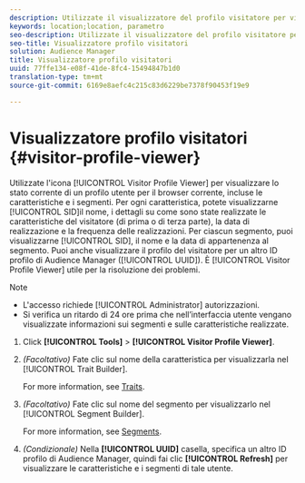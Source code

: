 ```yaml
---
description: Utilizzate il visualizzatore del profilo visitatore per visualizzare lo stato corrente di un profilo utente per il browser corrente, incluse le caratteristiche e i segmenti. Per ogni caratteristica, potete visualizzarne il SID, il nome, i dettagli su come sono state realizzate le caratteristiche del visitatore (di prima o di terza parte), la data di realizzazione e la frequenza delle realizzazioni. Per ciascun segmento, puoi visualizzarne il SID, il nome e la data di appartenenza del segmento. Puoi anche visualizzare il profilo del visitatore per un altro ID profilo di Audience Manager (UUID). Il visualizzatore del profilo visitatore è utile per la risoluzione dei problemi.
keywords: location;location, parametro
seo-description: Utilizzate il visualizzatore del profilo visitatore per visualizzare lo stato corrente di un profilo utente per il browser corrente, incluse le caratteristiche e i segmenti. Per ogni caratteristica, potete visualizzarne il SID, il nome, i dettagli su come sono state realizzate le caratteristiche del visitatore (di prima o di terza parte), la data di realizzazione e la frequenza delle realizzazioni. Per ciascun segmento, puoi visualizzarne il SID, il nome e la data di appartenenza del segmento. Puoi anche visualizzare il profilo del visitatore per un altro ID profilo di Audience Manager (UUID). Il visualizzatore del profilo visitatore è utile per la risoluzione dei problemi.
seo-title: Visualizzatore profilo visitatori
solution: Audience Manager
title: Visualizzatore profilo visitatori
uuid: 77ffe134-e08f-41de-8fc4-15494847b1d0
translation-type: tm+mt
source-git-commit: 6169e8aefc4c215c83d6229be7378f90453f19e9

---
```



# Visualizzatore profilo visitatori {#visitor-profile-viewer}

Utilizzate l'icona [!UICONTROL Visitor Profile Viewer] per visualizzare lo stato corrente di un profilo utente per il browser corrente, incluse le caratteristiche e i segmenti. Per ogni caratteristica, potete visualizzarne [!UICONTROL SID]il nome, i dettagli su come sono state realizzate le caratteristiche del visitatore (di prima o di terza parte), la data di realizzazione e la frequenza delle realizzazioni. Per ciascun segmento, puoi visualizzarne [!UICONTROL SID], il nome e la data di appartenenza al segmento. Puoi anche visualizzare il profilo del visitatore per un altro ID profilo di Audience Manager ([!UICONTROL UUID]). È [!UICONTROL Visitor Profile Viewer] utile per la risoluzione dei problemi.

>[!NOTE]
>
>* L'accesso richiede [!UICONTROL Administrator] autorizzazioni.
>* Si verifica un ritardo di 24 ore prima che nell’interfaccia utente vengano visualizzate informazioni sui segmenti e sulle caratteristiche realizzate.


<!-- 
Traits that are not part of a segment will not appear in the
<span class="wintitle"> Visitor Profile Viewer</span>.
-->

1. Click **[!UICONTROL Tools]** &gt; **[!UICONTROL Visitor Profile Viewer]**.

1. *(Facoltativo)* Fate clic sul nome della caratteristica per visualizzarla nel [!UICONTROL Trait Builder].

   For more information, see [Traits](../features/traits/trait-details-page.md).

1. *(Facoltativo)* Fate clic sul nome del segmento per visualizzarlo nel [!UICONTROL Segment Builder].

   For more information, see [Segments](../features/segments/segments-purpose.md).

1. *(Condizionale)* Nella **[!UICONTROL UUID]** casella, specifica un altro ID profilo di Audience Manager, quindi fai clic **[!UICONTROL Refresh]** per visualizzare le caratteristiche e i segmenti di tale utente.